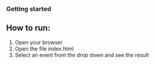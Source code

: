 ### Getting started

## How to run:
1. Open your browser
2. Open the file index.html
3. Select an event from the drop down and see the result

